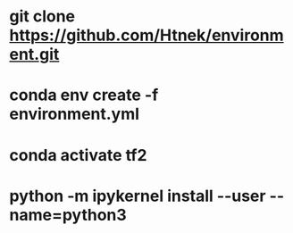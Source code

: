 # git clone https://github.com/Htnek/environment.git
# conda env create -f environment.yml
# conda activate tf2
# python -m ipykernel install --user --name=python3
